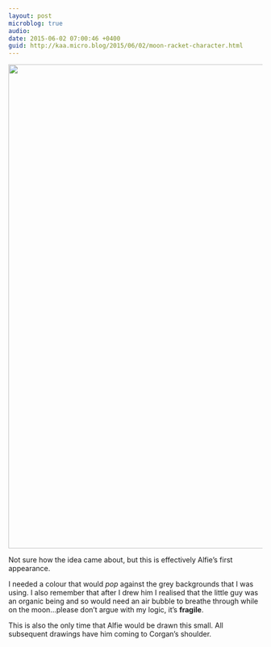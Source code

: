 ```yaml
---
layout: post
microblog: true
audio: 
date: 2015-06-02 07:00:46 +0400
guid: http://kaa.micro.blog/2015/06/02/moon-racket-character.html
---
```

<img src="https://www.kaa.bz/uploads/2018/f83ff2cc88.jpg" alt="" width="640" height="960" class="alignnone size-full wp-image-174" />

Not sure how the idea came about, but this is effectively Alfie’s first appearance.

I needed a colour that would <em>pop</em> against the grey backgrounds that I was using. I also remember that after I drew him I realised that the little guy was an organic being and so would need an air bubble to breathe through while on the moon…please don’t argue with my logic, it’s <strong>fragile</strong>.

This is also the only time that Alfie would be drawn this small. All subsequent drawings have him coming to Corgan’s shoulder.
